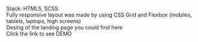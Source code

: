 Stack: HTML5, SCSS<br>
Fully responsive layout was made by using CSS Grid and Flexbox (mobiles, tablets, laptops, high screens)<br>
Desing of the landing page you could find here<br>
Click the link to see DEMO<br>

